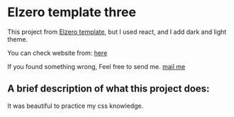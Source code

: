 
# Elzero template three 
This project from [Elzero template](https://elzerowebschool.github.io/HTML_And_CSS_Template_Three/), but I used react, and I add dark and light theme.

You can check website from: [here](https://zippy-naiad-87a4b5.netlify.app//)

If you found something wrong, Feel free to send me.
[mail me](mailto:abdullahmaher@std.mans.edu.eg)

## A brief description of what this project does:
It was beautiful to practice my css knowledge.
